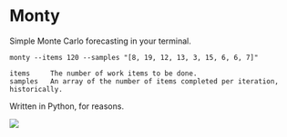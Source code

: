 # Monty

Simple Monte Carlo forecasting in your terminal.

    monty --items 120 --samples "[8, 19, 12, 13, 3, 15, 6, 6, 7]"
    
    items     The number of work items to be done.
    samples   An array of the number of items completed per iteration, historically.

Written in Python, for reasons.

![](https://upload.wikimedia.org/wikipedia/en/c/cb/Flyingcircus_2.jpg)
